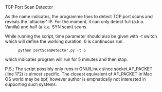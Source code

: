 TCP Port Scan Detector

As the name indicates, the programme tries to detect TCP port scans and reveals the 'attacker' IP. For the moment, it can only 
detect full (a.k.a. Vanilla) and half (a.k.a. SYN scan) scans.

While running the script, time parameter should also be given with -t switch which will define the working duration. 0 is
continuous run.

          python portScanDetector.py -t 5

which indicates program will run for 5 minutes and then stop.

P.S.: The script possibly only runs in GNU/Linux since socket.AF_PACKET (line 172) is almost specific. The closest equivalent of AF_PACKET in Mac OS world may be bpf, however author is emphatically not interested in supporting such systems. 
